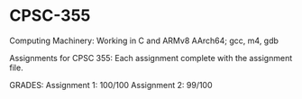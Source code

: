 # CPSC-355
Computing Machinery:
  Working in C and ARMv8 AArch64; gcc, m4, gdb


Assignments for CPSC 355:
  Each assignment complete with the assignment file.
  
  
GRADES:
Assignment 1: 100/100
Assignment 2:  99/100
